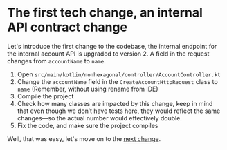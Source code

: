 # The first tech change, an internal API contract change

Let's introduce the first change to the codebase, the internal endpoint for the internal account API is upgraded to version 2. 
A field in the request changes from `accountName` to `name`.

1. Open `src/main/kotlin/nonhexagonal/controller/AccountController.kt`
2. Change the `accountName` field in the `CreateAccountHttpRequest` class to `name` (Remember, without using rename from IDE)
3. Compile the project
4. Check how many classes are impacted by this change, keep in mind that even though we don’t have tests here, they would reflect the same changes—so the actual number would effectively double.
5. Fix the code, and make sure the project compiles

Well, that was easy, let's move on to the [next change](/workshop_steps/feel_the_pain/2_database_type_change.mdtype_change.md). 





